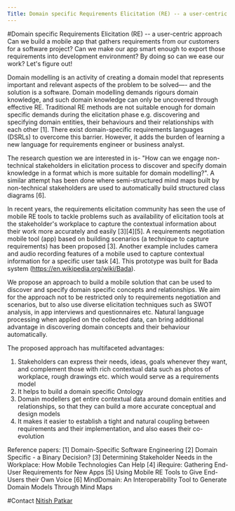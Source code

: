 ```yaml
---
Title: Domain specific Requirements Elicitation (RE) -- a user-centric approach
---
```

#Domain specific Requirements Elicitation (RE) -- a user-centric approach
Can we build a mobile app that gathers requirements from our customers for a software project? Can we make our app smart enough to export those requirements into development environment? By doing so can we ease our work? Let's figure out! 

Domain modelling is an activity of creating a domain model that represents important and relevant aspects of the problem to be solved&mdash;- and the solution is a software. Domain modelling demands rigours domain knowledge, and such domain knowledge can only be uncovered through effective RE. Traditional RE methods are not suitable enough for domain specific demands during the elicitation phase e.g. discovering and specifying domain entities, their behaviours and their relationships with each other [1]. There exist domain-specific requirements languages (DSRLs) to overcome this barrier. However, it adds the burden of learning a new language for requirements engineer or business analyst.

The research question we are interested in is- "How can we engage non-technical stakeholders in elicitation process to discover and specify domain knowledge in a format which is more suitable for domain modelling?". A similar attempt has been done where semi-structured mind maps built by non-technical stakeholders are used to automatically build structured class diagrams [6].


In recent years, the requirements elicitation community has seen the use of mobile RE tools to tackle problems such as availability of elicitation tools at the stakeholder's workplace to capture the contextual information about their work more accurately and easily [3][4][5].  A requirements negotiation mobile tool (app) based on building scenarios (a technique to capture requirements) has been proposed [3]. Another example includes camera and audio recording features of a mobile used to capture contextual information for a specific user task [4]. This prototype was built for Bada system (https://en.wikipedia.org/wiki/Bada).


We propose an approach to build a mobile solution that can be used to discover and specify domain specific concepts and relationships. We aim for the approach not to be restricted only to requirements negotiation and scenarios, but to also use diverse elicitation techniques such as SWOT analysis, in app interviews and questionnaires etc. Natural language processing when applied on the collected data, can bring additional advantage in discovering domain concepts and their behaviour automatically.


The proposed approach has multifaceted advantages:
1. Stakeholders can express their needs, ideas, goals whenever they want, and complement those with rich contextual data such as photos of workplace, rough drawings etc. which would serve as a requirements model
2. It helps to build a domain specific Ontology
3. Domain modellers get entire contextual data around domain entities and relationships, so that they can build a more accurate conceptual and design models
4. It makes it easier to establish a tight and natural coupling between requirements and their implementation, and also eases their co-evolution

Reference papers:
[1] Domain-Specific Software Engineering
[2] Domain Specific - a Binary Decision?
[3] Determining Stakeholder Needs in the Workplace: How Mobile Technologies Can Help
[4] iRequire: Gathering End-User Requirements for New Apps
[5] Using Mobile RE Tools to Give End-Users their Own Voice
[6] MindDomain: An Interoperability Tool to Generate Domain Models Through Mind Maps

#Contact
[Nitish Patkar](%base_url%/staff/NitishPatkar)
